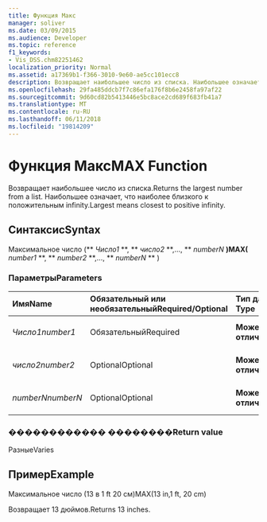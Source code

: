 ```yaml
---
title: Функция Макс
manager: soliver
ms.date: 03/09/2015
ms.audience: Developer
ms.topic: reference
f1_keywords:
- Vis_DSS.chm82251462
localization_priority: Normal
ms.assetid: a17369b1-f366-3010-9e60-ae5cc101ecc8
description: Возвращает наибольшее число из списка. Наибольшее означает, что наиболее близкого к положительным infinity.
ms.openlocfilehash: 29fa485ddcb7f7c86efa176f8b6e2458fa97af22
ms.sourcegitcommit: 9d60cd82b5413446e5bc8ace2cd689f683fb41a7
ms.translationtype: MT
ms.contentlocale: ru-RU
ms.lasthandoff: 06/11/2018
ms.locfileid: "19814209"
---
```

# <a name="max-function"></a><span data-ttu-id="7b297-104">Функция Макс</span><span class="sxs-lookup"><span data-stu-id="7b297-104">MAX Function</span></span>

<span data-ttu-id="7b297-105">Возвращает наибольшее число из списка.</span><span class="sxs-lookup"><span data-stu-id="7b297-105">Returns the largest number from a list.</span></span> <span data-ttu-id="7b297-106">Наибольшее означает, что наиболее близкого к положительным infinity.</span><span class="sxs-lookup"><span data-stu-id="7b297-106">Largest means closest to positive infinity.</span></span>
  
## <a name="syntax"></a><span data-ttu-id="7b297-107">Синтаксис</span><span class="sxs-lookup"><span data-stu-id="7b297-107">Syntax</span></span>

<span data-ttu-id="7b297-108">Максимальное число (** *Число1* **, ** *число2* **,..., ** *numberN* **)</span><span class="sxs-lookup"><span data-stu-id="7b297-108">MAX(** *number1* **, ** *number2* **,..., ** *numberN* ** )</span></span> 
  
### <a name="parameters"></a><span data-ttu-id="7b297-109">Параметры</span><span class="sxs-lookup"><span data-stu-id="7b297-109">Parameters</span></span>

|<span data-ttu-id="7b297-110">**Имя**</span><span class="sxs-lookup"><span data-stu-id="7b297-110">**Name**</span></span>|<span data-ttu-id="7b297-111">**Обязательный или необязательный**</span><span class="sxs-lookup"><span data-stu-id="7b297-111">**Required/Optional**</span></span>|<span data-ttu-id="7b297-112">**Тип данных**</span><span class="sxs-lookup"><span data-stu-id="7b297-112">**Data Type**</span></span>|<span data-ttu-id="7b297-113">**Описание**</span><span class="sxs-lookup"><span data-stu-id="7b297-113">**Description**</span></span>|
|:-----|:-----|:-----|:-----|
| <span data-ttu-id="7b297-114">_Число1_</span><span class="sxs-lookup"><span data-stu-id="7b297-114">_number1_</span></span> <br/> |<span data-ttu-id="7b297-115">Обязательный</span><span class="sxs-lookup"><span data-stu-id="7b297-115">Required</span></span>  <br/> |<span data-ttu-id="7b297-116">**Может отличаться**</span><span class="sxs-lookup"><span data-stu-id="7b297-116">**Varies**</span></span> <br/> |<span data-ttu-id="7b297-117">Первый номер в списке.</span><span class="sxs-lookup"><span data-stu-id="7b297-117">The first number in the list.</span></span>  <br/> |
| <span data-ttu-id="7b297-118">_число2_</span><span class="sxs-lookup"><span data-stu-id="7b297-118">_number2_</span></span> <br/> |<span data-ttu-id="7b297-119">Optional</span><span class="sxs-lookup"><span data-stu-id="7b297-119">Optional</span></span>  <br/> |<span data-ttu-id="7b297-120">**Может отличаться**</span><span class="sxs-lookup"><span data-stu-id="7b297-120">**Varies**</span></span> <br/> | <span data-ttu-id="7b297-121">Второй номер в списке.</span><span class="sxs-lookup"><span data-stu-id="7b297-121">The second number in the list.</span></span>  <br/> |
| <span data-ttu-id="7b297-122">_numberN_</span><span class="sxs-lookup"><span data-stu-id="7b297-122">_numberN_</span></span> <br/> |<span data-ttu-id="7b297-123">Optional</span><span class="sxs-lookup"><span data-stu-id="7b297-123">Optional</span></span>  <br/> |<span data-ttu-id="7b297-124">**Может отличаться**</span><span class="sxs-lookup"><span data-stu-id="7b297-124">**Varies**</span></span> <br/> |<span data-ttu-id="7b297-125">N-й номер в списке.</span><span class="sxs-lookup"><span data-stu-id="7b297-125">The nth number in the list.</span></span>  <br/> |
   
### <a name="return-value"></a><span data-ttu-id="7b297-126">������������ ��������</span><span class="sxs-lookup"><span data-stu-id="7b297-126">Return value</span></span>

<span data-ttu-id="7b297-127">Разные</span><span class="sxs-lookup"><span data-stu-id="7b297-127">Varies</span></span>
  
## <a name="example"></a><span data-ttu-id="7b297-128">Пример</span><span class="sxs-lookup"><span data-stu-id="7b297-128">Example</span></span>

<span data-ttu-id="7b297-129">Максимальное число (13 в 1 ft 20 см)</span><span class="sxs-lookup"><span data-stu-id="7b297-129">MAX(13 in,1 ft, 20 cm)</span></span> 
  
<span data-ttu-id="7b297-130">Возвращает 13 дюймов.</span><span class="sxs-lookup"><span data-stu-id="7b297-130">Returns 13 inches.</span></span> 
  

